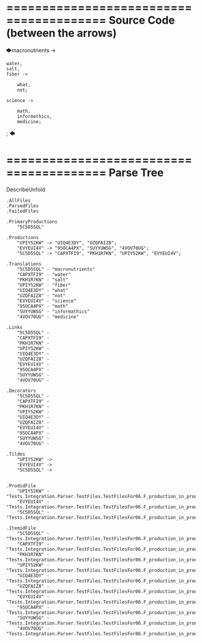 ========================================
Source Code (between the arrows)
========================================

🡆macronutrients ->

	water,
    salt,
    fiber ->

        what,
        not;
	
	science ->
		
		math,
		informathics,
		medicine;
;
🡄

========================================
Parse Tree
========================================
DescribeUnfold

    .AllFiles
    .ParsedFiles
    .FailedFiles

    .PrimaryProductions
        "5C5D5SQL" 

    .Productions
        "UPIY52KW" -> "UIQ4E3DY", "UZQFAIZ8";
        "EVYEUI4V" -> "95OCA4PX", "SUYYUWSG", "4VOV70UG";
        "5C5D5SQL" -> "CAPXTFI9", "PKH1R7KN", "UPIY52KW", "EVYEUI4V";

    .Translations
        "5C5D5SQL" - "macronutrients"
        "CAPXTFI9" - "water"
        "PKH1R7KN" - "salt"
        "UPIY52KW" - "fiber"
        "UIQ4E3DY" - "what"
        "UZQFAIZ8" - "not"
        "EVYEUI4V" - "science"
        "95OCA4PX" - "math"
        "SUYYUWSG" - "informathics"
        "4VOV70UG" - "medicine"

    .Links
        "5C5D5SQL" - 
        "CAPXTFI9" - 
        "PKH1R7KN" - 
        "UPIY52KW" - 
        "UIQ4E3DY" - 
        "UZQFAIZ8" - 
        "EVYEUI4V" - 
        "95OCA4PX" - 
        "SUYYUWSG" - 
        "4VOV70UG" - 

    .Decorators
        "5C5D5SQL" - 
        "CAPXTFI9" - 
        "PKH1R7KN" - 
        "UPIY52KW" - 
        "UIQ4E3DY" - 
        "UZQFAIZ8" - 
        "EVYEUI4V" - 
        "95OCA4PX" - 
        "SUYYUWSG" - 
        "4VOV70UG" - 

    .Tildes
        "UPIY52KW" -> 
        "EVYEUI4V" -> 
        "5C5D5SQL" -> 


    .ProdidFile
        "UPIY52KW" - "Tests.Integration.Parser.TestFiles.TestFilesFor06.F_production_in_production5.ds"
        "EVYEUI4V" - "Tests.Integration.Parser.TestFiles.TestFilesFor06.F_production_in_production5.ds"
        "5C5D5SQL" - "Tests.Integration.Parser.TestFiles.TestFilesFor06.F_production_in_production5.ds"

    .ItemidFile
        "5C5D5SQL" - "Tests.Integration.Parser.TestFiles.TestFilesFor06.F_production_in_production5.ds"
        "CAPXTFI9" - "Tests.Integration.Parser.TestFiles.TestFilesFor06.F_production_in_production5.ds"
        "PKH1R7KN" - "Tests.Integration.Parser.TestFiles.TestFilesFor06.F_production_in_production5.ds"
        "UPIY52KW" - "Tests.Integration.Parser.TestFiles.TestFilesFor06.F_production_in_production5.ds"
        "UIQ4E3DY" - "Tests.Integration.Parser.TestFiles.TestFilesFor06.F_production_in_production5.ds"
        "UZQFAIZ8" - "Tests.Integration.Parser.TestFiles.TestFilesFor06.F_production_in_production5.ds"
        "EVYEUI4V" - "Tests.Integration.Parser.TestFiles.TestFilesFor06.F_production_in_production5.ds"
        "95OCA4PX" - "Tests.Integration.Parser.TestFiles.TestFilesFor06.F_production_in_production5.ds"
        "SUYYUWSG" - "Tests.Integration.Parser.TestFiles.TestFilesFor06.F_production_in_production5.ds"
        "4VOV70UG" - "Tests.Integration.Parser.TestFiles.TestFilesFor06.F_production_in_production5.ds"

